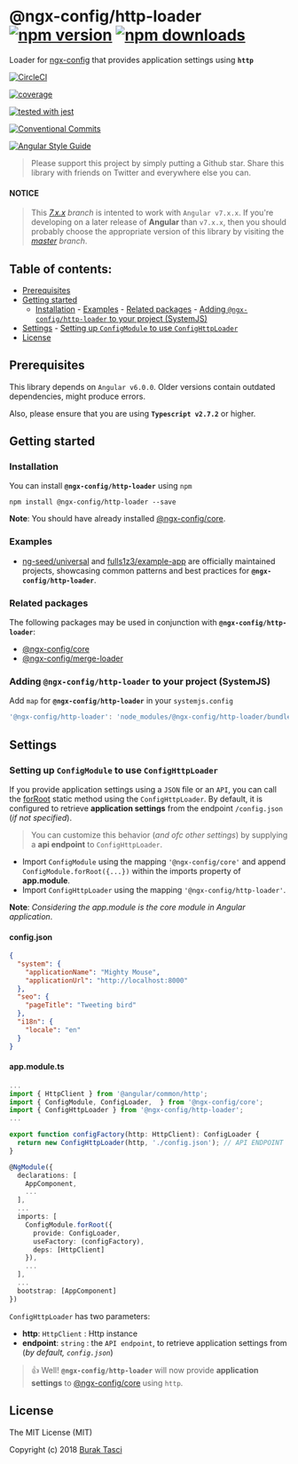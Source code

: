 # @ngx-config/http-loader [![npm version](https://badge.fury.io/js/%40ngx-config%2Fhttp-loader.svg)](https://www.npmjs.com/package/@ngx-config/http-loader) [![npm downloads](https://img.shields.io/npm/dm/%40ngx-config%2Fhttp-loader.svg)](https://www.npmjs.com/package/@ngx-config/http-loader)

Loader for [ngx-config] that provides application settings using **`http`**

[![CircleCI](https://circleci.com/gh/fulls1z3/ngx-config.svg?style=shield)](https://circleci.com/gh/fulls1z3/ngx-config)
[![coverage](https://codecov.io/github/fulls1z3/ngx-config/coverage.svg?branch=master)](https://codecov.io/gh/fulls1z3/ngx-config)
[![tested with jest](https://img.shields.io/badge/tested_with-jest-99424f.svg)](https://github.com/facebook/jest)
[![Conventional Commits](https://img.shields.io/badge/Conventional%20Commits-1.0.0-yellow.svg)](https://conventionalcommits.org)
[![Angular Style Guide](https://mgechev.github.io/angular2-style-guide/images/badge.svg)](https://angular.io/styleguide)

> Please support this project by simply putting a Github star. Share this library with friends on Twitter and everywhere else you can.

#### NOTICE

> This _[7.x.x] branch_ is intented to work with `Angular v7.x.x`. If you're developing on a later release of **Angular**
> than `v7.x.x`, then you should probably choose the appropriate version of this library by visiting the _[master] branch_.

## Table of contents:

- [Prerequisites](#prerequisites)
- [Getting started](#getting-started)
  - [Installation](#installation) - [Examples](#examples) - [Related packages](#related-packages) - [Adding `@ngx-config/http-loader` to your project (SystemJS)](#adding-systemjs)
- [Settings](#settings) - [Setting up `ConfigModule` to use `ConfigHttpLoader`](#setting-up-httploader)
- [License](#license)

## <a name="prerequisites"></a> Prerequisites

This library depends on `Angular v6.0.0`. Older versions contain outdated dependencies, might produce errors.

Also, please ensure that you are using **`Typescript v2.7.2`** or higher.

## <a name="getting-started"> Getting started

### <a name="installation"> Installation

You can install **`@ngx-config/http-loader`** using `npm`

```
npm install @ngx-config/http-loader --save
```

**Note**: You should have already installed [@ngx-config/core].

### <a name="examples"></a> Examples

- [ng-seed/universal] and [fulls1z3/example-app] are officially maintained projects, showcasing common patterns and best
  practices for **`@ngx-config/http-loader`**.

### <a name="related-packages"></a> Related packages

The following packages may be used in conjunction with **`@ngx-config/http-loader`**:

- [@ngx-config/core]
- [@ngx-config/merge-loader]

### <a name="adding-systemjs"></a> Adding `@ngx-config/http-loader` to your project (SystemJS)

Add `map` for **`@ngx-config/http-loader`** in your `systemjs.config`

```javascript
'@ngx-config/http-loader': 'node_modules/@ngx-config/http-loader/bundles/http-loader.umd.min.js'
```

## <a name="settings"></a> Settings

### <a name="setting-up-httploader"></a> Setting up `ConfigModule` to use `ConfigHttpLoader`

If you provide application settings using a `JSON` file or an `API`, you can call the [forRoot] static method using the
`ConfigHttpLoader`. By default, it is configured to retrieve **application settings** from the endpoint `/config.json`
(_if not specified_).

> You can customize this behavior (_and ofc other settings_) by supplying a **api endpoint** to `ConfigHttpLoader`.

- Import `ConfigModule` using the mapping `'@ngx-config/core'` and append `ConfigModule.forRoot({...})` within the imports
  property of **app.module**.
- Import `ConfigHttpLoader` using the mapping `'@ngx-config/http-loader'`.

**Note**: _Considering the app.module is the core module in Angular application_.

#### config.json

```json
{
  "system": {
    "applicationName": "Mighty Mouse",
    "applicationUrl": "http://localhost:8000"
  },
  "seo": {
    "pageTitle": "Tweeting bird"
  },
  "i18n": {
    "locale": "en"
  }
}
```

#### app.module.ts

```TypeScript
...
import { HttpClient } from '@angular/common/http';
import { ConfigModule, ConfigLoader,  } from '@ngx-config/core';
import { ConfigHttpLoader } from '@ngx-config/http-loader';
...

export function configFactory(http: HttpClient): ConfigLoader {
  return new ConfigHttpLoader(http, './config.json'); // API ENDPOINT
}

@NgModule({
  declarations: [
    AppComponent,
    ...
  ],
  ...
  imports: [
    ConfigModule.forRoot({
      provide: ConfigLoader,
      useFactory: (configFactory),
      deps: [HttpClient]
    }),
    ...
  ],
  ...
  bootstrap: [AppComponent]
})
```

`ConfigHttpLoader` has two parameters:

- **http**: `HttpClient` : Http instance
- **endpoint**: `string` : the `API endpoint`, to retrieve application settings from (_by default, `config.json`_)

> :+1: Well! **`@ngx-config/http-loader`** will now provide **application settings** to [@ngx-config/core] using `http`.

## <a name="license"></a> License

The MIT License (MIT)

Copyright (c) 2018 [Burak Tasci]

[master]: https://github.com/fulls1z3/ngx-config/core/tree/master
[7.x.x]: https://github.com/fulls1z3/ngx-config/core/tree/7.x.x
[ngx-config]: https://github.com/fulls1z3/ngx-config
[ng-seed/universal]: https://github.com/ng-seed/universal
[fulls1z3/example-app]: https://github.com/fulls1z3/example-app
[@ngx-config/core]: https://github.com/fulls1z3/ngx-config/tree/master/packages/@ngx-config/core
[@ngx-config/merge-loader]: https://github.com/fulls1z3/ngx-config/tree/master/packages/@ngx-config/merge-loader
[forroot]: https://angular.io/docs/ts/latest/guide/ngmodule.html#!#core-for-root
[burak tasci]: https://github.com/fulls1z3
